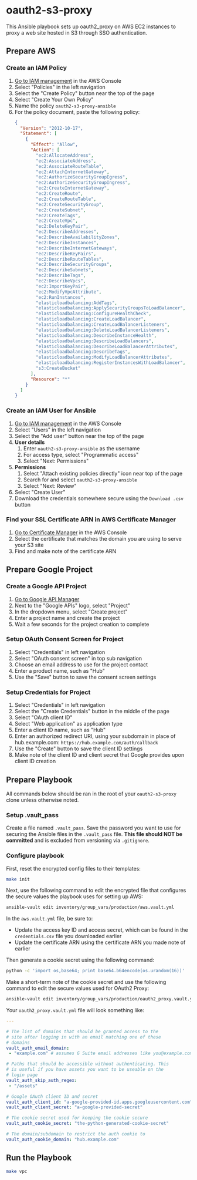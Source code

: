 # oauth2-s3-proxy

This Ansible playbook sets up oauth2_proxy on AWS EC2 instances to proxy a web site hosted in S3 through SSO authentication.

## Prepare AWS

### Create an IAM Policy

1. [Go to IAM management](https://console.aws.amazon.com/iam/home) in the AWS Console
2. Select "Policies" in the left navigation
3. Select the "Create Policy" button near the top of the page
4. Select "Create Your Own Policy"
5. Name the policy `oauth2-s3-proxy-ansible`
6. For the policy document, paste the following policy:
    ```json
    {
      "Version": "2012-10-17",
      "Statement": [
        {
          "Effect": "Allow",
          "Action": [
            "ec2:AllocateAddress",
            "ec2:AssociateAddress",
            "ec2:AssociateRouteTable",
            "ec2:AttachInternetGateway",
            "ec2:AuthorizeSecurityGroupEgress",
            "ec2:AuthorizeSecurityGroupIngress",
            "ec2:CreateInternetGateway",
            "ec2:CreateRoute",
            "ec2:CreateRouteTable",
            "ec2:CreateSecurityGroup",
            "ec2:CreateSubnet",
            "ec2:CreateTags",
            "ec2:CreateVpc",
            "ec2:DeleteKeyPair",
            "ec2:DescribeAddresses",
            "ec2:DescribeAvailabilityZones",
            "ec2:DescribeInstances",
            "ec2:DescribeInternetGateways",
            "ec2:DescribeKeyPairs",
            "ec2:DescribeRouteTables",
            "ec2:DescribeSecurityGroups",
            "ec2:DescribeSubnets",
            "ec2:DescribeTags",
            "ec2:DescribeVpcs",
            "ec2:ImportKeyPair",
            "ec2:ModifyVpcAttribute",
            "ec2:RunInstances",
            "elasticloadbalancing:AddTags",
            "elasticloadbalancing:ApplySecurityGroupsToLoadBalancer",
            "elasticloadbalancing:ConfigureHealthCheck",
            "elasticloadbalancing:CreateLoadBalancer",
            "elasticloadbalancing:CreateLoadBalancerListeners",
            "elasticloadbalancing:DeleteLoadBalancerListeners",
            "elasticloadbalancing:DescribeInstanceHealth",
            "elasticloadbalancing:DescribeLoadBalancers",
            "elasticloadbalancing:DescribeLoadBalancerAttributes",
            "elasticloadbalancing:DescribeTags",
            "elasticloadbalancing:ModifyLoadBalancerAttributes",
            "elasticloadbalancing:RegisterInstancesWithLoadBalancer",
            "s3:CreateBucket"
          ],
          "Resource": "*"
        }
      ]
    }
    ```

### Create an IAM User for Ansible

1. [Go to IAM management](https://console.aws.amazon.com/iam/home) in the AWS Console
2. Select "Users" in the left navigation
3. Select the "Add user" button near the top of the page
4. **User details**
    1. Enter `oauth2-s3-proxy-ansible` as the username
    2. For access type, select "Programmatic access"
    3. Select "Next: Permissions"
5. **Permissions**
    1. Select "Attach existing policies directly" icon near top of the page
    2. Search for and select `oauth2-s3-proxy-ansible`
    3. Select "Next: Review"
6. Select "Create User"
7. Download the credentials somewhere secure using the `Download .csv` button

### Find your SSL Certificate ARN in AWS Certificate Manager

1. [Go to Certificate Manager](https://console.aws.amazon.com/acm/home) in the AWS Console
2. Select the certificate that matches the domain you are using to serve your S3 site
3. Find and make note of the certificate ARN

## Prepare Google Project

### Create a Google API Project

1. [Go to Google API Manager](https://console.developers.google.com/apis/)
2. Next to the "Google APIs" logo, select "Project"
3. In the dropdown menu, select "Create project"
4. Enter a project name and create the project
5. Wait a few seconds for the project creation to complete

### Setup OAuth Consent Screen for Project

1. Select "Credentials" in left navigation
2. Select "OAuth consent screen" in top sub navigation
3. Choose an email address to use for the project contact
4. Enter a product name, such as "Hub"
5. Use the "Save" button to save the consent screen settings

### Setup Credentials for Project

1. Select "Credentials" in left navigation
2. Select the "Create Credentials" button in the middle of the page
3. Select "OAuth client ID"
4. Select "Web application" as application type
5. Enter a client ID name, such as "Hub"
6. Enter an authorized redirect URI, using your subdomain in place of hub.example.com: `https://hub.example.com/auth/callback`
7. Use the "Create" button to save the client ID settings
8. Make note of the client ID and client secret that Google provides upon client ID creation

## Prepare Playbook

All commands below should be ran in the root of your `oauth2-s3-proxy` clone unless otherwise noted.

### Setup .vault_pass

Create a file named `.vault_pass`. Save the password you want to use for securing the Ansible files in the `.vault_pass` file. **This file should NOT be committed** and is excluded from versioning via `.gitignore`.

### Configure playbook

First, reset the encrypted config files to their templates:

```bash
make init
```

Next, use the following command to edit the encrypted file that configures the secure values the playbook uses for setting up AWS:
```bash
ansible-vault edit inventory/group_vars/production/aws.vault.yml
```

In the `aws.vault.yml` file, be sure to:
 - Update the access key ID and access secret, which can be found in the `credentials.csv` file you downloaded earlier
 - Update the certificate ARN using the certificate ARN you made note of earlier

Then generate a cookie secret using the following command:
```bash
python -c 'import os,base64; print base64.b64encode(os.urandom(16))'
```

Make a short-term note of the cookie secret and use the following command to edit the secure values used for OAuth2 Proxy:
```bash
ansible-vault edit inventory/group_vars/production/oauth2_proxy.vault.yml
```

Your `oauth2_proxy.vault.yml` file will look something like:
```yaml
---

# The list of domains that should be granted access to the
# site after logging in with an email matching one of these
# domains
vault_auth_email_domain:
 - "example.com" # assumes G Suite email addresses like you@example.com

# Paths that should be accessible without authenticating. This
# is useful if you have assets you want to be useable on the
# login page
vault_auth_skip_auth_regex:
 - "/assets"

# Google OAuth client ID and secret
vault_auth_client_id: "a-google-provided-id.apps.googleusercontent.com"
vault_auth_client_secret: "a-google-provided-secret"

# The cookie secret used for keeping the cookie secure
vault_auth_cookie_secret: "the-python-generated-cookie-secret"

# The domain/subdomain to restrict the auth cookie to
vault_auth_cookie_domain: "hub.example.com"
```

## Run the Playbook

```bash
make vpc
```
